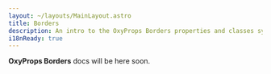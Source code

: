 ```yaml
---
layout: ~/layouts/MainLayout.astro
title: Borders
description: An intro to the OxyProps Borders properties and classes syntax.
i18nReady: true
---
```


**OxyProps Borders** docs will be here soon.
